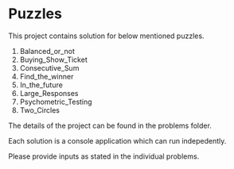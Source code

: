 # Puzzles

This project contains solution for below mentioned puzzles.

1. Balanced_or_not
2. Buying_Show_Ticket
3. Consecutive_Sum
4. Find_the_winner
5. In_the_future
6. Large_Responses
7. Psychometric_Testing
8. Two_Circles

The details of the project  can be found in the problems folder.

Each solution is a console application which can run indepedently.

Please provide inputs as stated in the individual problems.
